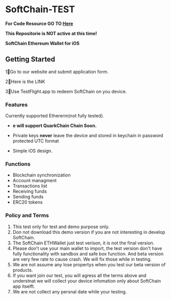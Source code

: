 # SoftChain-TEST

<b>For Code Resource GO TO [Here](https://github.com/HangyuYe)</b>

<b>This Repositorie is NOT active at this time!</b>

<p><b>SoftChain Ethereum Wallet for iOS </b></p>

## Getting Started

1⃣️Go to our website and submit application form.

2⃣️Here is the <a harf="https://softchain.io/tester"> LINK
  
3⃣️Use TestFlight.app to redeem SoftChain on you device.

### Features
Currently supported Ethererm(not fully tested).

* <b>e will support QuarkChain Chain Soon.</b>

* Private keys <b>never</b> leave the device and stored in keychain in password protected UTC format
* Simple iOS design.

### Functions
*  Blockchain synchronization
*  Account managment
*  Transactions list
*  Receiving funds
*  Sending funds
*  ERC20 tokens

### Policy and Terms
1. This test only for test and demo purpose only.
2. Don not download this demo version if you are not interesting in develop SoftChain.
3. The SoftChain ETHWallet just test verison, it is not the final version.
4. Please don't use your main wallet to import, the test version don't have fully functionality with sandbox and safe box function. And beta version are very few rate to cause crash. We will fix those while in testing.
5. We are not assume any lose propertys when you test our beta version of products.
6. If you want join our test, you will agress all the terms above and understnat we will collect your device infomation only about SoftChain app itselft.
7. We are not collect any persnal date while your testing.
